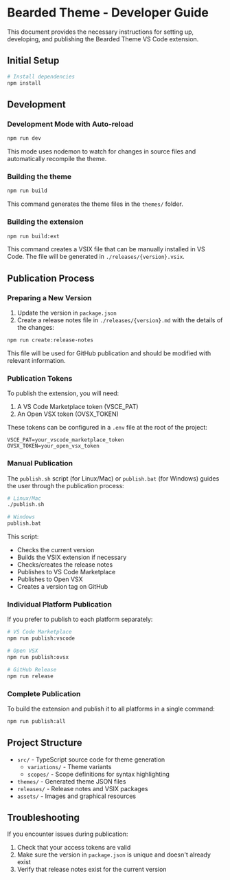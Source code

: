 # Bearded Theme - Developer Guide

This document provides the necessary instructions for setting up, developing, and publishing the Bearded Theme VS Code extension.

## Initial Setup

```bash
# Install dependencies
npm install
```

## Development

### Development Mode with Auto-reload

```bash
npm run dev
```

This mode uses nodemon to watch for changes in source files and automatically recompile the theme.

### Building the theme

```bash
npm run build
```

This command generates the theme files in the `themes/` folder.

### Building the extension

```bash
npm run build:ext
```

This command creates a VSIX file that can be manually installed in VS Code. The file will be generated in `./releases/{version}.vsix`.

## Publication Process

### Preparing a New Version

1. Update the version in `package.json`
2. Create a release notes file in `./releases/{version}.md` with the details of the changes:

```bash
npm run create:release-notes
```

This file will be used for GitHub publication and should be modified with relevant information.

### Publication Tokens

To publish the extension, you will need:

1. A VS Code Marketplace token (VSCE_PAT)
2. An Open VSX token (OVSX_TOKEN)

These tokens can be configured in a `.env` file at the root of the project:

```
VSCE_PAT=your_vscode_marketplace_token
OVSX_TOKEN=your_open_vsx_token
```

### Manual Publication

The `publish.sh` script (for Linux/Mac) or `publish.bat` (for Windows) guides the user through the publication process:

```bash
# Linux/Mac
./publish.sh

# Windows
publish.bat
```

This script:

- Checks the current version
- Builds the VSIX extension if necessary
- Checks/creates the release notes
- Publishes to VS Code Marketplace
- Publishes to Open VSX
- Creates a version tag on GitHub

### Individual Platform Publication

If you prefer to publish to each platform separately:

```bash
# VS Code Marketplace
npm run publish:vscode

# Open VSX
npm run publish:ovsx

# GitHub Release
npm run release
```

### Complete Publication

To build the extension and publish it to all platforms in a single command:

```bash
npm run publish:all
```

## Project Structure

- `src/` - TypeScript source code for theme generation
  - `variations/` - Theme variants
  - `scopes/` - Scope definitions for syntax highlighting
- `themes/` - Generated theme JSON files
- `releases/` - Release notes and VSIX packages
- `assets/` - Images and graphical resources

## Troubleshooting

If you encounter issues during publication:

1. Check that your access tokens are valid
2. Make sure the version in `package.json` is unique and doesn't already exist
3. Verify that release notes exist for the current version
